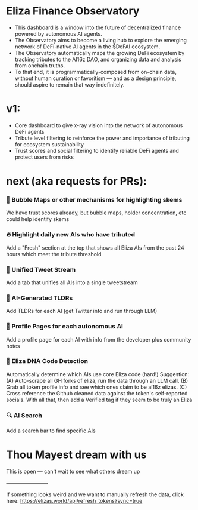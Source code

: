 # Eliza Finance Observatory
- This dashboard is a window into the future of decentralized finance powered by autonomous AI agents.
- The Observatory aims to become a living hub to explore the emerging network of DeFi-native AI agents in the $DeFAI ecosystem.
- The Observatory automatically maps the growing DeFi ecosystem by tracking tributes to the AI16z DAO, and organizing data and analysis from onchain truths.
- To that end, it is programmatically-composed from on-chain data, without human curation or favoritism — and as a design principle, should aspire to remain that way indefinitely.

# v1:
- Core dashboard to give x-ray vision into the network of autonomous DeFi agents
- Tribute level filtering to reinforce the power and importance of tributing for ecosystem sustainability
- Trust scores and social filtering to identify reliable DeFi agents and protect users from risks

# next (aka requests for PRs):

### 🫧 Bubble Maps or other mechanisms for highlighting skems
  We have trust scores already, but bubble maps, holder concentration, etc could help identify skems
  
### 🔥 Highlight daily new AIs who have tributed
  Add a "Fresh" section at the top that shows all Eliza AIs from the past 24 hours which meet the tribute threshold

### 🔄 Unified Tweet Stream
  Add a tab that unifies all AIs into a single tweetstream

### 📝 AI-Generated TLDRs
  Add TLDRs for each AI (get Twitter info and run through LLM)

### 👤 Profile Pages for each autonomous AI  
  Add a profile page for each AI with info from the developer plus community notes

### 🧬 Eliza DNA Code Detection
  Automatically determine which AIs use core Eliza code (hard!)
  Suggestion: (A) Auto-scrape all GH forks of eliza, run the data through an LLM call. (B) Grab all token profile info and see which ones claim to be ai16z elizas. (C) Cross reference the Github cleaned data against the token's self-reported socials. With all that, then add a Verified tag if they seem to be truly an Eliza

### 🔍 AI Search
  Add a search bar to find specific AIs

# Thou Mayest dream with us
  This is open — can't wait to see what others dream up

————————

If something looks weird and we want to manually refresh the data, click here: https://elizas.world/api/refresh_tokens?sync=true
